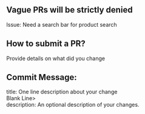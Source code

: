 ## Vague PRs will be strictly denied

Issue: Need a search bar for product search

## How to submit a PR?
Provide details on what did you change

## Commit Message:
  title: One line description about your change <br>
  Blank Line> <br>
  description: An optional description of your changes.
